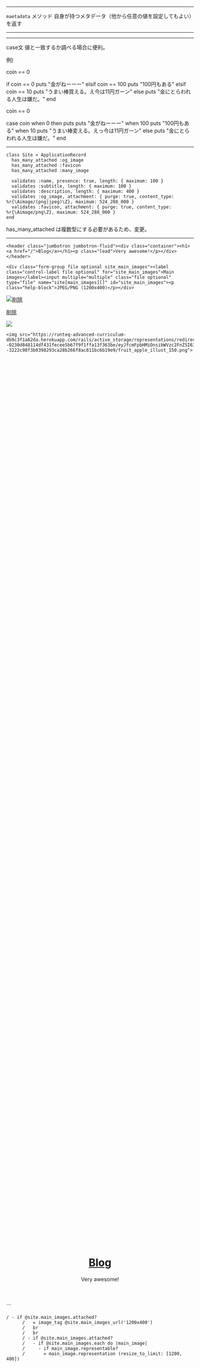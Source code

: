 ***
`maetadata` メソッド
 自身が持つメタデータ（他から任意の値を設定してもよい）を返す
***
***
case文
値と一致するか調べる場合に便利。

例)

coin == 0

if coin == 0
 puts "金がねーーー"
elsif coin == 100
 puts "100円もある"
elsif coin == 10
 puts "うまい棒買える。え今は11円ガーン"
else
 puts "金にとらわれる人生は嫌だ。"
end

coin == 0

case coin
  when 0 then
	  puts puts "金がねーーー"
	when 100
	  puts  "100円もある"
	when 10
	  puts "うまい棒変える。えっ今は11円ガーン"
	else
	   puts "金にとらわれる人生は嫌だ。"
end
***

```
class Site < ApplicationRecord
  has_many_attached :og_image
  has_many_attached :favicon
  has_many_attached :many_image

  validates :name, presence: true, length: { maximum: 100 }
  validates :subtitle, length: { maximum: 100 }
  validates :description, length: { maximum: 400 }
  validates :og_image, attachment: { purge: true, content_type: %r{\Aimage/(png|jpeg)\Z}, maximum: 524_288_000 }
  validates :favicon, attachment: { purge: true, content_type: %r{\Aimage/png\Z}, maximum: 524_288_000 }
end
```
has_many_attached は複数型にする必要があるため、変更。

***
```
<header class="jumbotron jumbotron-fluid"><div class="container"><h1><a href="/">Blog</a></h1><p class="lead">Very awesome!</p></div></header>

```

```
<div class="form-group file optional site_main_images"><label class="control-label file optional" for="site_main_images">Main images</label><input multiple="multiple" class="file optional" type="file" name="site[main_images][]" id="site_main_images"><p class="help-block">JPEG/PNG (1200x400)</p></div>

```
<div class="main_images_box"><div class="main_image"><img src="https://runteq-advanced-curriculum-db9c3f1a62da.herokuapp.com/rails/active_storage/representations/redirect/eyJfcmFpbHMiOnsibWVzc2FnZSI6IkJBaHBCZz09IiwiZXhwIjpudWxsLCJwdXIiOiJibG9iX2lkIn19--48513866ddf44cf33759b46818b19b8fa7077c3d/eyJfcmFpbHMiOnsibWVzc2FnZSI6IkJBaDdCem9MWm05eWJXRjBTU0lJY0c1bkJqb0dSVlE2QzNKbGMybDZaVWtpRERNd01IZ3hNREFHT3daVSIsImV4cCI6bnVsbCwicHVyIjoidmFyaWF0aW9uIn19--d24c51359cda7b8a7f33ad53875c025ba0d643cf/fruit_apple_illust_150.png"><a class="btn btn-danger" rel="nofollow" data-method="delete" href="/admin/site/attachments/1">削除</a></div></div>

<a class="btn btn-danger" rel="nofollow" data-method="delete" href="/admin/site/attachments/2">削除</a>



<img src="https://runteq-advanced-curriculum-db9c3f1a62da.herokuapp.com/rails/active_storage/representations/redirect/eyJfcmFpbHMiOnsibWVzc2FnZSI6IkJBaHBDQT09IiwiZXhwIjpudWxsLCJwdXIiOiJibG9iX2lkIn19--0230d848114df431fecee5b67f9f1ffa13f363be/eyJfcmFpbHMiOnsibWVzc2FnZSI6IkJBaDdCem9MWm05eWJXRjBTU0lJY0c1bkJqb0dSVlE2QzNKbGMybDZaVWtpQ2pNeWVETXlCanNHVkE9PSIsImV4cCI6bnVsbCwicHVyIjoidmFyaWF0aW9uIn19--3222c98f3b0398293ca28b266f8ac811bc6b19e9/fruit_apple_illust_150.png">



```
<img src="https://runteq-advanced-curriculum-db9c3f1a62da.herokuapp.com/rails/active_storage/representations/redirect/eyJfcmFpbHMiOnsibWVzc2FnZSI6IkJBaHBDQT09IiwiZXhwIjpudWxsLCJwdXIiOiJibG9iX2lkIn19--0230d848114df431fecee5b67f9f1ffa13f363be/eyJfcmFpbHMiOnsibWVzc2FnZSI6IkJBaDdCem9MWm05eWJXRjBTU0lJY0c1bkJqb0dSVlE2QzNKbGMybDZaVWtpQ2pNeWVETXlCanNHVkE9PSIsImV4cCI6bnVsbCwicHVyIjoidmFyaWF0aW9uIn19--3222c98f3b0398293ca28b266f8ac811bc6b19e9/fruit_apple_illust_150.png">

```


<header>
  <div class="swiper-container swiper-container-initialized swiper-container-horizontal">
	  <div class="swiper-wrapper" id="swiper-wrapper-ea9b8dadae423961" aria-live="off" style="transition: all; transform: translate3d(-1584px, 0px, 0px);"><img class="swiper-slide swiper-slide-duplicate swiper-slide-next swiper-slide-duplicate-prev" src="/images/cover.jpg" data-swiper-slide-index="0" role="group" aria-label="1 / 3" style="width: 792px;"><img class="swiper-slide swiper-slide-duplicate-active swiper-slide-prev swiper-slide-duplicate-next" src="/images/cover.jpg" data-swiper-slide-index="0" role="group" aria-label="2 / 3" style="width: 792px;"><img class="swiper-slide swiper-slide-duplicate swiper-slide-active swiper-slide-duplicate-prev" src="/images/cover.jpg" data-swiper-slide-index="0" role="group" aria-label="3 / 3" style="width: 792px;"></div><span class="swiper-notification" aria-live="assertive" aria-atomic="true"></span></div><div class="container blog-title"><h1><a href="/">Blog</a></h1><p class="lead">Very awesome!</p></div></header>
```

```
/ - if @site.main_images.attached?
      /   = image_tag @site.main_images_url('1200x400')
      /   br
      /   br
      / - if @site.main_images.attached?
      /   - if @site.main_images.each do |main_image|
      /     - if main_image.representable?
      /       = main_image.representation (resize_to_limit: [1200, 400])
```